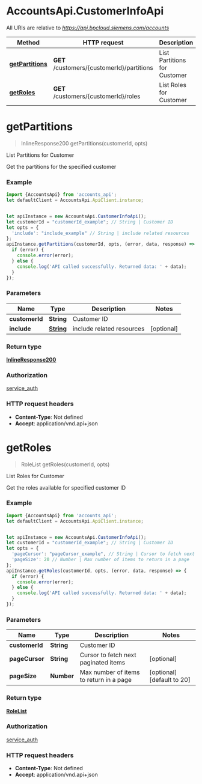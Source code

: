 # AccountsApi.CustomerInfoApi

All URIs are relative to *https://api.bpcloud.siemens.com/accounts*

Method | HTTP request | Description
------------- | ------------- | -------------
[**getPartitions**](CustomerInfoApi.md#getPartitions) | **GET** /customers/{customerId}/partitions | List Partitions for Customer
[**getRoles**](CustomerInfoApi.md#getRoles) | **GET** /customers/{customerId}/roles | List Roles for Customer

<a name="getPartitions"></a>
# **getPartitions**
> InlineResponse200 getPartitions(customerId, opts)

List Partitions for Customer

Get the partitions for the specified customer

### Example
```javascript
import {AccountsApi} from 'accounts_api';
let defaultClient = AccountsApi.ApiClient.instance;


let apiInstance = new AccountsApi.CustomerInfoApi();
let customerId = "customerId_example"; // String | Customer ID
let opts = { 
  'include': "include_example" // String | include related resources
};
apiInstance.getPartitions(customerId, opts, (error, data, response) => {
  if (error) {
    console.error(error);
  } else {
    console.log('API called successfully. Returned data: ' + data);
  }
});
```

### Parameters

Name | Type | Description  | Notes
------------- | ------------- | ------------- | -------------
 **customerId** | **String**| Customer ID | 
 **include** | [**String**](.md)| include related resources | [optional] 

### Return type

[**InlineResponse200**](InlineResponse200.md)

### Authorization

[service_auth](../README.md#service_auth)

### HTTP request headers

 - **Content-Type**: Not defined
 - **Accept**: application/vnd.api+json

<a name="getRoles"></a>
# **getRoles**
> RoleList getRoles(customerId, opts)

List Roles for Customer

Get the roles available for specified customer ID

### Example
```javascript
import {AccountsApi} from 'accounts_api';
let defaultClient = AccountsApi.ApiClient.instance;


let apiInstance = new AccountsApi.CustomerInfoApi();
let customerId = "customerId_example"; // String | Customer ID
let opts = { 
  'pageCursor': "pageCursor_example", // String | Cursor to fetch next paginated items
  'pageSize': 20 // Number | Max number of items to return in a page
};
apiInstance.getRoles(customerId, opts, (error, data, response) => {
  if (error) {
    console.error(error);
  } else {
    console.log('API called successfully. Returned data: ' + data);
  }
});
```

### Parameters

Name | Type | Description  | Notes
------------- | ------------- | ------------- | -------------
 **customerId** | **String**| Customer ID | 
 **pageCursor** | **String**| Cursor to fetch next paginated items | [optional] 
 **pageSize** | **Number**| Max number of items to return in a page | [optional] [default to 20]

### Return type

[**RoleList**](RoleList.md)

### Authorization

[service_auth](../README.md#service_auth)

### HTTP request headers

 - **Content-Type**: Not defined
 - **Accept**: application/vnd.api+json

